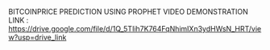 BITCOINPRICE PREDICTION USING PROPHET
 VIDEO DEMONSTRATION LINK : https://drive.google.com/file/d/1Q_5TIih7K764FqNhimIXn3ydHWsN_HRT/view?usp=drive_link

